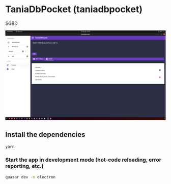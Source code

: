 # TaniaDbPocket (taniadbpocket)

SGBD

<img src="PRINT.png"/>

## Install the dependencies
```bash
yarn
```

### Start the app in development mode (hot-code reloading, error reporting, etc.)
```bash
quasar dev -m electron
```
